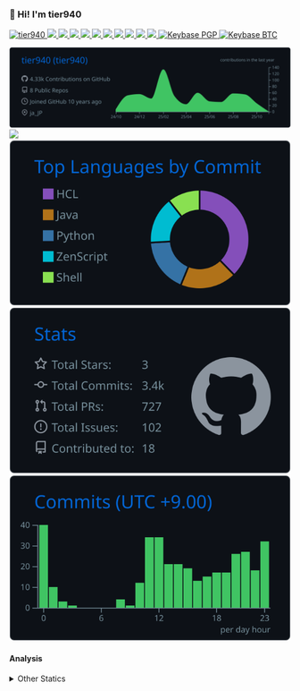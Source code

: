 ### 👋 Hi! I'm tier940

<p align="left"> 
  <a href="https://github.com/tier940/tier940/">
    <img src="https://komarev.com/ghpvc/?username=tier940" alt="tier940" />
  </a>
  <a href="http://twitter.com/tier940">
    <img height="20" src="https://img.shields.io/twitter/follow/tier940?label=Twitter&logo=twitter&style=flat" />
  </a>
  <a href="https://github.com/tier940">
    <img height="20" src="https://img.shields.io/github/followers/tier940?label=follow&logo=github&style=flat" />
  </a>
  <a href="https://www.reddit.com/user/tier940">
    <img height="20" src="https://img.shields.io/reddit/user-karma/combined/tier940?label=Reddit&logo=reddit&style=flat" />
  </a>
  <a href="https://stackoverflow.com/users/17317833/tier940">
    <img height="20" src="https://img.shields.io/stackexchange/stackoverflow/r/17317833?label=StackOverflow&logo=stack-overflow&style=flat" />
  </a>
  <a href="https://zenn.dev/tier940">
    <img height="20" src="https://zenn.badge.nikaera.com/s/tier940/likes" />
  </a>
  <a href="https://zenn.dev/tier940">
    <img height="20" src="https://zenn.badge.nikaera.com/s/tier940/followers" />
  </a>
  <a href="https://zenn.dev/tier940">
    <img height="20" src="https://zenn.badge.nikaera.com/s/tier940/articles" />
  </a>
  <a href="http://qiita.com/tier940">
    <img height="20" src="https://qiita-badge.apiapi.app/s/tier940/posts.svg" />
  </a>
  <a href="http://qiita.com/tier940">
    <img height="20" src="https://qiita-badge.apiapi.app/s/tier940/contributions.svg" />
  </a>
  <a href="https://github.com/tier940/tier940/">
    <img height="20" src="https://github.com/tier940/tier940/actions/workflows/main.yml/badge.svg" />
  </a>
  <a href="https://keybase.io/tier940">
    <img alt="Keybase PGP" src="https://img.shields.io/keybase/pgp/tier940">
  </a>
  <a href="https://keybase.io/tier940">
    <img alt="Keybase BTC" src="https://img.shields.io/keybase/btc/tier940">
  </a>
</p>

[![](https://raw.githubusercontent.com/tier940/tier940/main/profile-summary-card-output/github_dark/0-profile-details.svg)](https://github.com/vn7n24fzkq/github-profile-summary-cards)
[![](https://raw.githubusercontent.com/tier940/tier940/main/profile-summary-card-output/github_dark/1-repos-per-language.svg)](https://github.com/vn7n24fzkq/github-profile-summary-cards) [![](https://raw.githubusercontent.com/tier940/tier940/main/profile-summary-card-output/github_dark/2-most-commit-language.svg)](https://github.com/vn7n24fzkq/github-profile-summary-cards)
[![](https://raw.githubusercontent.com/tier940/tier940/main/profile-summary-card-output/github_dark/3-stats.svg)](https://github.com/vn7n24fzkq/github-profile-summary-cards) [![](https://raw.githubusercontent.com/tier940/tier940/main/profile-summary-card-output/github_dark/4-productive-time.svg)](https://github.com/vn7n24fzkq/github-profile-summary-cards)


#### Analysis
<!-- <img height="150" src="https://github.com/tier940/tier940/blob/master/images/stat.svg" alt="Alternative Text"/> -->

<details>
  <summary>Other Statics</summary>
  <!--START_SECTION:waka-->
![Code Time](http://img.shields.io/badge/Code%20Time-2%2C987%20hrs%203%20mins-blue)

**🐱 My GitHub Data** 

> 📦 21.1 kB Used in GitHub's Storage 
 > 
> 💼 Opted to Hire
 > 
> 📜 10 Public Repositories 
 > 
> 🔑 1 Private Repositories 
 > 
**I'm an Early 🐤** 

```text
🌞 Morning                1464 commits        ████░░░░░░░░░░░░░░░░░░░░░   15.54 % 
🌆 Daytime                3456 commits        █████████░░░░░░░░░░░░░░░░   36.69 % 
🌃 Evening                3468 commits        █████████░░░░░░░░░░░░░░░░   36.82 % 
🌙 Night                  1032 commits        ███░░░░░░░░░░░░░░░░░░░░░░   10.96 % 
```
📅 **I'm Most Productive on Saturday** 

```text
Monday                   927 commits         ██░░░░░░░░░░░░░░░░░░░░░░░   09.84 % 
Tuesday                  1689 commits        ████░░░░░░░░░░░░░░░░░░░░░   17.93 % 
Wednesday                1048 commits        ███░░░░░░░░░░░░░░░░░░░░░░   11.13 % 
Thursday                 1070 commits        ███░░░░░░░░░░░░░░░░░░░░░░   11.36 % 
Friday                   1214 commits        ███░░░░░░░░░░░░░░░░░░░░░░   12.89 % 
Saturday                 1820 commits        █████░░░░░░░░░░░░░░░░░░░░   19.32 % 
Sunday                   1652 commits        ████░░░░░░░░░░░░░░░░░░░░░   17.54 % 
```


📊 **This Week I Spent My Time On** 

```text
🕑︎ Time Zone: Asia/Tokyo

💬 Programming Languages: 
Java                     10 hrs 21 mins      █████████░░░░░░░░░░░░░░░░   34.06 % 
PHP                      8 hrs 58 mins       ███████░░░░░░░░░░░░░░░░░░   29.51 % 
Other                    1 hr 47 mins        █░░░░░░░░░░░░░░░░░░░░░░░░   05.88 % 
Markdown                 1 hr 35 mins        █░░░░░░░░░░░░░░░░░░░░░░░░   05.24 % 
YAML                     1 hr 26 mins        █░░░░░░░░░░░░░░░░░░░░░░░░   04.74 % 

🔥 Editors: 
VS Code                  18 hrs 29 mins      ███████████████░░░░░░░░░░   60.80 % 
IntelliJ                 11 hrs 55 mins      ██████████░░░░░░░░░░░░░░░   39.20 % 

💻 Operating System: 
Windows                  17 hrs 27 mins      ██████████████░░░░░░░░░░░   57.38 % 
Linux                    12 hrs 57 mins      ███████████░░░░░░░░░░░░░░   42.62 % 
```

**I Mostly Code in Java** 

```text
Java                     12 repos            ███████████░░░░░░░░░░░░░░   44.44 % 
ZenScript                3 repos             ███░░░░░░░░░░░░░░░░░░░░░░   11.11 % 
HTML                     2 repos             ██░░░░░░░░░░░░░░░░░░░░░░░   07.41 % 
HCL                      2 repos             ██░░░░░░░░░░░░░░░░░░░░░░░   07.41 % 
Dockerfile               1 repo              █░░░░░░░░░░░░░░░░░░░░░░░░   03.70 % 
```



**Timeline**

![Lines of Code chart](https://raw.githubusercontent.com/tier940/tier940/main/assets/bar_graph.png)


 Last Updated on 22/12/2023 00:14:11 UTC
<!--END_SECTION:waka-->
</details>
